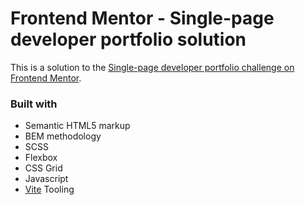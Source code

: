 # Frontend Mentor - Single-page developer portfolio solution

This is a solution to the [Single-page developer portfolio challenge on Frontend Mentor](https://www.frontendmentor.io/challenges/singlepage-developer-portfolio-bBVj2ZPi-x).

<!-- [Live Site URL]() -->

### Built with

- Semantic HTML5 markup
- BEM methodology
- SCSS
- Flexbox
- CSS Grid
- Javascript
- [Vite](https://vitejs.dev/) Tooling